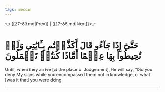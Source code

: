 ```yaml
---
tags: meccan
---
```


👈 [[27-83.md|Prev]] | [[27-85.md|Next]] 👉

# حَتَّىٰٓ إِذَا جَآءُو قَالَ أَكَذَّبۡتُم بِـَٔايَٰتِي وَلَمۡ تُحِيطُواْ بِهَا عِلۡمًا أَمَّاذَا كُنتُمۡ تَعۡمَلُونَ

Until, when they arrive [at the place of Judgement], He will say, "Did you deny My signs while you encompassed them not in knowledge, or what [was it that] you were doing

---

